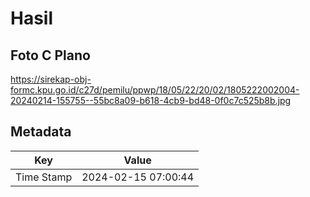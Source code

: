 # Hasil

## Foto C Plano

https://sirekap-obj-formc.kpu.go.id/c27d/pemilu/ppwp/18/05/22/20/02/1805222002004-20240214-155755--55bc8a09-b618-4cb9-bd48-0f0c7c525b8b.jpg


## Metadata

| Key        | Value               |
| ---------- | ------------------- |
| Time Stamp | 2024-02-15 07:00:44 |



